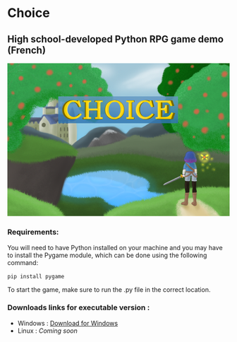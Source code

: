 # Choice
## High school-developed Python RPG game demo (French)
![Choice](/img/screentitle.png)

### Requirements:
 You will need to have Python installed on your machine and you may have to install the Pygame module, which can be done using the following command: 

```
pip install pygame
```
To start the game, make sure to run the .py file in the correct location.

### Downloads links for executable version :
- Windows : [Download for Windows](https://mega.nz/file/ezBGCbbK#S6Q3OqO_HKM05iSMVkKWRUFErh4yxxat3hGB5qS_UsE)
- Linux : _Coming soon_
